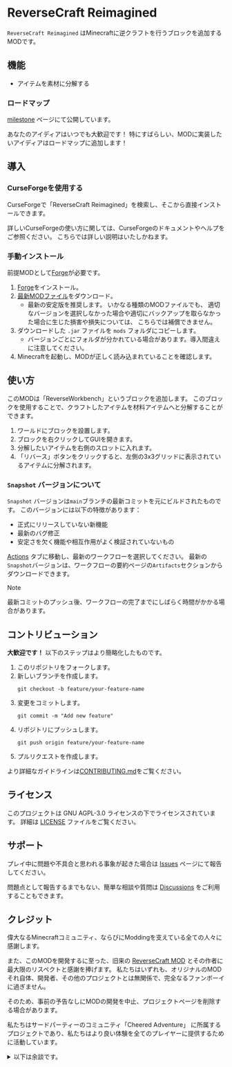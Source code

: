 # ReverseCraft Reimagined

`ReverseCraft Reimagined` はMinecraftに逆クラフトを行うブロックを追加するMODです。

## 機能

- アイテムを素材に分解する

### ロードマップ

[milestone](https://github.com/CheeredAdventure/ReverseCraft-Reimagined/milestone) ページにて公開しています。

あなたのアイディアはいつでも大歓迎です！
特にすばらしい、MODに実装したいアイディアはロードマップに追加します！

## 導入

### CurseForgeを使用する

CurseForgeで「ReverseCraft Reimagined」を検索し、そこから直接インストールできます。

詳しいCurseForgeの使い方に関しては、CurseForgeのドキュメントやヘルプをご参照ください。
こちらでは詳しい説明はいたしかねます。

### 手動インストール

前提MODとして[Forge](https://files.minecraftforge.net/)が必要です。

1. [Forge](https://files.minecraftforge.net/)をインストール。
2. [最新MODファイル](https://github.com/CheeredAdventure/ReverseCraft-Reimagined/releases)をダウンロード。
    - 最新の安定版を推奨します。 いかなる種類のMODファイルでも、
      適切なバージョンを選択しなかった場合や適切にバックアップを取らなかった場合に生じた損害や損失については、
      こちらでは補償できません。
3. ダウンロードした `.jar` ファイルを `mods` フォルダにコピーします。
    - バージョンごとにフォルダが分かれている場合があります。導入間違えに注意してください。
4. Minecraftを起動し、MODが正しく読み込まれていることを確認します。

## 使い方

このMODは「ReverseWorkbench」というブロックを追加します。
このブロックを使用することで、クラフトしたアイテムを材料アイテムへと分解することができます。

1. ワールドにブロックを設置します。
2. ブロックを右クリックしてGUIを開きます。
3. 分解したいアイテムを右側のスロットに入れます。
4. 「リバース」ボタンをクリックすると、左側の3x3グリッドに表示されているアイテムに分解されます。

### `Snapshot` バージョンについて

`Snapshot` バージョンは`main`ブランチの最新コミットを元にビルドされたものです。
このバージョンには以下の特徴があります：

- 正式にリリースしていない新機能
- 最新のバグ修正
- 安定さを欠く機能や相互作用がよく検証されていないもの

[Actions](https://github.com/CheeredAdventure/ReverseCraft-Reimagined/actions/workflows/snapshot.yaml)
タブに移動し、最新のワークフローを選択してください。
最新の`Snapshot`バージョンは、ワークフローの要約ページの`Artifacts`セクションからダウンロードできます。

> [!NOTE]
> 最新コミットのプッシュ後、ワークフローの完了までにしばらく時間がかかる場合があります。

## コントリビューション

**大歓迎です！**
以下のステップはより簡略化したものです。

1. このリポジトリをフォークします。
2. 新しいブランチを作成します。
    ```
    git checkout -b feature/your-feature-name
    ```
3. 変更をコミットします。
    ```
    git commit -m "Add new feature"
    ```
4. リポジトリにプッシュします。
    ```
    git push origin feature/your-feature-name
    ```
5. プルリクエストを作成します。

より詳細なガイドラインは[CONTRIBUTING.md](./CONTRIBUTING.md)をご覧ください。

## ライセンス

このプロジェクトは GNU AGPL-3.0 ライセンスの下でライセンスされています。
詳細は [LICENSE](../../LICENSE) ファイルをご覧ください。

## サポート

プレイ中に問題や不具合と思われる事象が起きた場合は [Issues](https://github.com/CheeredAdventure/ReverseCraft-Reimagined/issues)
ページにて報告してください。

問題点として報告するまでもない、簡単な相談や質問は [Discussions](https://github.com/CheeredAdventure/ReverseCraft-Reimagined/discussions)
をご利用することもできます。

## クレジット

偉大なるMinecraftコミュニティ、ならびにModdingを支えている全ての人々に感謝します。

また、このMODを開発するに至った、旧来の [ReverseCraft MOD](https://github.com/Unyuho/RevereseCraft)
とその作者に最大限のリスペクトと感謝を捧げます。
私たちはいずれも、オリジナルのMODそれ自体、開発者、その他のプロジェクトとは無関係で、完全なるファンボーイに過ぎません。

そのため、事前の予告なしにMODの開発を中止、プロジェクトページを削除する場合があります。

私たちはサードパーティーのコミュニティ「Cheered Adventure」
に所属するプロジェクトであり、私たちはより良い体験を全てのプレイヤーに提供するために活動しています。


<details>
<summary>以下は余談です。</summary>
私 @hizumiaoba は100%純粋な日本人です。リポジトリのトップページでは英語のみで書いていますが、特にサポートを英語だけに縛るようなことはありません。むしろウェルカムです。

また、MinecraftのModdingについては過去に 1.7.10 で少し経験があるのみで、本格的にこうしてプロジェクトを作るのは初めてです。
そのため、コミュニティの一員としてまだまだ未熟な部分が多々あると思います。先にお詫びを申し上げるとともに、他の皆さまからのご指導ご鞭撻は大歓迎です。
</details>
